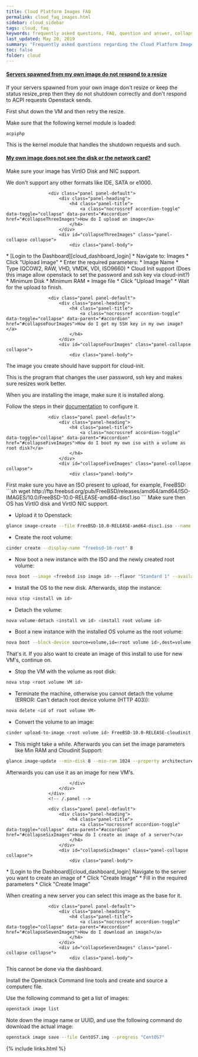 ```yaml
---
title: Cloud Platform Images FAQ
permalink: cloud_faq_images.html
sidebar: cloud_sidebar
tags: cloud, faq
keywords: frequently asked questions, FAQ, question and answer, collapsible sections, expand, collapse
last_updated: May 20, 2019
summary: "Frequently asked questions regarding the Cloud Platform Images"
toc: false
folder: cloud
---
```


<div class="panel-group" id="accordion">
                    <div class="panel panel-default">
                        <div class="panel-heading">
                            <h4 class="panel-title">
                                <a class="nocrossref accordion-toggle" data-toggle="collapse" data-parent="#accordion" href="#collapseOneImages">Servers spawned from my own image do not respond to a resize</a>
                            </h4>
                        </div>
                        <div id="collapseOneImages" class="panel-collapse collapse">
                            <div class="panel-body">
<div markdown="1">
If your servers spawned from your own image don't resize or keep the status resize_prep then they do not shutdown correctly and don't respond to ACPI requests Openstack sends.

First shut down the VM and then retry the resize.

Make sure that the following kernel module is loaded:
```
acpiphp
```
This is the kernel module that handles the shutdown requests and such.
</div>
                            </div>
                        </div>
                    </div>
                    <!-- /.panel -->
                    <div class="panel panel-default">
                        <div class="panel-heading">
                            <h4 class="panel-title">
                                <a class="nocrossref accordion-toggle" data-toggle="collapse" data-parent="#accordion" href="#collapseTwoImages">My own image does not see the disk or the network card?</a>
                            </h4>
                        </div>
                        <div id="collapseTwoImages" class="panel-collapse collapse">
                            <div class="panel-body">
<div markdown="1">
Make sure your image has VirtIO Disk and NIC support.

We don't support any other formats like IDE, SATA or e1000.
</div>
                            </div>
                        </div>
                    </div>
                    <!-- /.panel -->

                    <div class="panel panel-default">
                        <div class="panel-heading">
                            <h4 class="panel-title">
                                <a class="nocrossref accordion-toggle" data-toggle="collapse" data-parent="#accordion" href="#collapseThreeImages">How do I upload an image</a>
                            </h4>
                        </div>
                        <div id="collapseThreeImages" class="panel-collapse collapse">
                            <div class="panel-body">
<div markdown="1">
* [Login to the Dashboard][cloud_dashboard_login]
* Navigate to: Images
* Click "Upload Image"
* Enter the required parameters:
  * Image Name
  * Type (QCOW2, RAW, VHD, VMDK, VDI, ISO9660)
  * Cloud Init support (Does this image allow openstack to set the password and ssh key via cloud-init?)
  * Minimum Disk
  * Minimum RAM
  * Image file
* Click "Upload Image"
* Wait for the upload to finish.
</div>
                            </div>
                        </div>
                    </div>
                    <!-- /.panel -->

                    <div class="panel panel-default">
                        <div class="panel-heading">
                            <h4 class="panel-title">
                                <a class="nocrossref accordion-toggle" data-toggle="collapse" data-parent="#accordion" href="#collapseFourImages">How do I get my SSH key in my own image?</a>
                            </h4>
                        </div>
                        <div id="collapseFourImages" class="panel-collapse collapse">
                            <div class="panel-body">
<div markdown="1">
The image you create should have support for cloud-init.

This is the program that changes the user password, ssh key and makes sure resizes work better.

When you are installing the image, make sure it is installed along.

Follow the steps in their [documentation](http://cloudinit.readthedocs.org/en/latest/) to configure it.
</div>
                            </div>
                        </div>
                    </div>
                    <!-- /.panel -->

                    <div class="panel panel-default">
                        <div class="panel-heading">
                            <h4 class="panel-title">
                                <a class="nocrossref accordion-toggle" data-toggle="collapse" data-parent="#accordion" href="#collapseFiveImages">How do I boot my own iso with a volume as root disk?</a>
                            </h4>
                        </div>
                        <div id="collapseFiveImages" class="panel-collapse collapse">
                            <div class="panel-body">
<div markdown="1">
First make sure you have an ISO present to upload, for example, FreeBSD:
```sh
wget http://ftp.freebsd.org/pub/FreeBSD/releases/amd64/amd64/ISO-IMAGES/10.0/FreeBSD-10.0-RELEASE-amd64-disc1.iso
```
Make sure then OS has VirtIO disk and VirtIO NIC support.

* Upload it to Openstack:
```sh
glance image-create --file FreeBSD-10.0-RELEASE-amd64-disc1.iso --name "FreeBSD-10.0-RELEASE-amd64-disc1.iso" --disk-format iso --container-format bare --progress
```
* Create the root volume:
```sh
cinder create --display-name "freebsd-10-root" 8
```
* Now boot a new instance with the ISO and the newly created root volume:
```sh
nova boot --image <freebsd iso image id> --flavor "Standard 1" --availability-zone NL1 --nic net-id=00000000-0000-0000-0000-000000000000 --block-device-mapping hdb=<volume freebsd-10-root id>:::0 FreeBSD-10.0-RELEASE-install
```
* Install the OS to the new disk. Afterwards, stop the instance:
```sh
nova stop <install vm id>
```
* Detach the volume:
```sh
nova volume-detach <install vm id> <install root volume id>
```
* Boot a new instance with the installed OS volume as the root volume:
```sh
nova boot --block-device source=volume,id=<root volume id>,dest=volume,shutdown=preserve,bootindex=0 --flavor "Standard 1" --availability-zone NL1 --nic net-id=00000000-0000-0000-0000-000000000000  FreeBSD-10.0-RELEASE
```
That's it. If you also want to create an image of this install to use for new VM's, continue on.

* Stop the VM with the volume as root disk:
```sh
nova stop <root volume VM id>
```
* Terminate the machine, otherwise you cannot detach the volume (ERROR: Can't detach root device volume (HTTP 403)):
```sh
nova delete <id of root volume VM>
```
* Convert the volume to an image:
```sh
cinder upload-to-image <root volume id> FreeBSD-10.0-RELEASE-cloudinit
```
* This might take a while. Afterwards you can set the image parameters like Min RAM and Cloudinit Support:
```sh
glance image-update --min-disk 8 --min-ram 1024 --property architecture=x86_64 --property image_supports_keypair=true --property image_supports_password=true --property supported=false <id from the converted volume image>
```
Afterwards you can use it as an image for new VM's.
</div>

                            </div>
                        </div>
                    </div>
                    <!-- /.panel -->

                    <div class="panel panel-default">
                        <div class="panel-heading">
                            <h4 class="panel-title">
                                <a class="nocrossref accordion-toggle" data-toggle="collapse" data-parent="#accordion" href="#collapseSixImages">How do I create an image of a server?</a>
                            </h4>
                        </div>
                        <div id="collapseSixImages" class="panel-collapse collapse">
                            <div class="panel-body">
<div markdown="1">
* [Login to the Dashboard][cloud_dashboard_login]
Navigate to the server you want to create an image of
* Click "Create Image"
* Fill in the required parameters
* Click "Create Image"

When creating a new server you can select this image as the base for it.
</div>
                            </div>
                        </div>
                    </div>
                    <!-- /.panel -->

                    <div class="panel panel-default">
                        <div class="panel-heading">
                            <h4 class="panel-title">
                                <a class="nocrossref accordion-toggle" data-toggle="collapse" data-parent="#accordion" href="#collapseSevenImages">How do I download an image?</a>
                            </h4>
                        </div>
                        <div id="collapseSevenImages" class="panel-collapse collapse">
                            <div class="panel-body">
<div markdown="1">
This cannot be done via the dashboard.

Install the Openstack Command line tools and create and source a computerc file.

Use the following command to get a list of images:
```sh
openstack image list
```
Note down the image name or UUID, and use the following command do download the actual image:
```sh
openstack image save --file CentOS7.img --progress "CentOS7"
```
</div>
                            </div>
                        </div>
                    </div>
                    <!-- /.panel -->










</div>
{% include links.html %}

